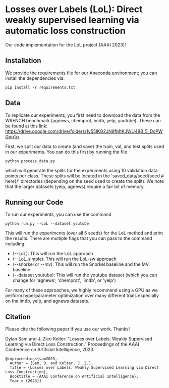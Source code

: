 # Losses over Labels (LoL): Direct weakly supervised learning via automatic loss construction

Our code implementation for the LoL project (AAAI 2023)! 

## Installation

We provide the requirements file for our Anaconda environment; you can install the dependencies via:

```
pip install -r requirements.txt
```

## Data 

To replicate our experiments, you first need to download the data from the WRENCH benchmark (agnews, chemprot, imdb, yelp, youtube). These can be found at this link: 
https://drive.google.com/drive/folders/1v55IKG2JN9fMtKJWU48B_5_DcPWGnpTq

First, we split our data to create (and save) the train, val, and test splits used in our experiments. You can do this first by running the file

```
python process_data.py
```

which will generate the splits for the experiments using 10 validation data points per class. These splits will be located in the 'saved_data/seed{seed # here}/' directories (depending on the seed used to create the split). We note that the larger datasets (yelp, agnews) require a fair bit of memory.

## Running our Code

To run our experiments, you can use the command

```
python run.py --LoL --dataset youtube
```

This will run the experiments (over all 5 seeds) for the LoL method and print the results. There are multiple flags that you can pass to the command including:

- (--LoL): This will run the LoL approach
- (--LoL_simple): This will run the LoL-sw approach
- (--snorkel or --mv): This will run the Snorkel baseline and the MV baseline
- (--dataset youtube): This will run the youtube dataset (which you can change for 'agnews', 'chemprot', 'imdb', or 'yelp')

For many of these approaches, we highly recommend using a GPU as we perform hyperparameter optimization over many different trials especially on the imdb, yelp, and agnews datasets.

## Citation

Please cite the following paper if you use our work. Thanks!

Dylan Sam and J. Zico Kolter. "Losses over Labels: Weakly Supervised Learning via Direct Loss Construction." Proceedings of the AAAI Conference on Artificial Intelligence, 2023.

```
@inproceedings{sam2023,
  Author = {Sam, D. and Kolter, J. Z.},
  Title = {Losses over Labels: Weakly Supervised Learning via Direct Loss Construction},
  Booktitle = {AAAI Conference on Artificial Intelligence},
  Year = {2023}}
```
